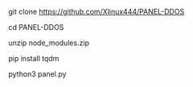 git clone https://github.com/Xlinux444/PANEL-DDOS

cd PANEL-DDOS

unzip node_modules.zip

pip install tqdm

python3 panel.py

